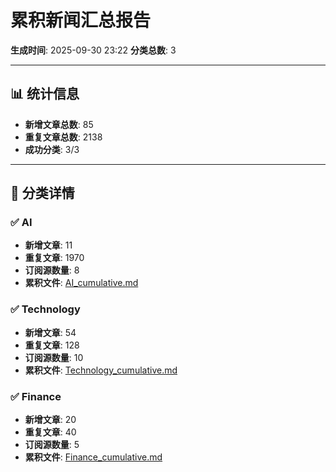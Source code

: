 # 累积新闻汇总报告

**生成时间**: 2025-09-30 23:22
**分类总数**: 3

---

## 📊 统计信息

- **新增文章总数**: 85
- **重复文章总数**: 2138
- **成功分类**: 3/3

---

## 📂 分类详情

### ✅ AI
- **新增文章**: 11
- **重复文章**: 1970
- **订阅源数量**: 8
- **累积文件**: [AI_cumulative.md](./AI_cumulative.md)

### ✅ Technology
- **新增文章**: 54
- **重复文章**: 128
- **订阅源数量**: 10
- **累积文件**: [Technology_cumulative.md](./Technology_cumulative.md)

### ✅ Finance
- **新增文章**: 20
- **重复文章**: 40
- **订阅源数量**: 5
- **累积文件**: [Finance_cumulative.md](./Finance_cumulative.md)

